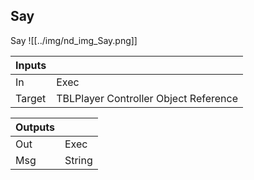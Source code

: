 ## Say
Say
![[../img/nd_img_Say.png]]

|Inputs||
|--|--|
| In | Exec |
| Target | TBLPlayer Controller Object Reference |

|Outputs||
|--|--|
| Out | Exec |
| Msg | String |
